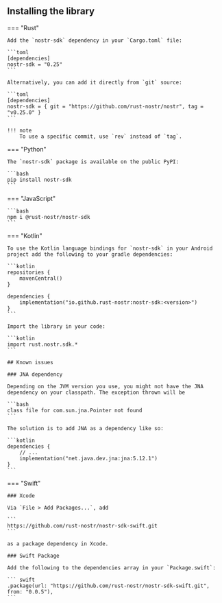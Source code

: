 ## Installing the library

=== "Rust"

    Add the `nostr-sdk` dependency in your `Cargo.toml` file:

    ```toml
    [dependencies]
    nostr-sdk = "0.25"
    ```

    Alternatively, you can add it directly from `git` source:

    ```toml
    [dependencies]
    nostr-sdk = { git = "https://github.com/rust-nostr/nostr", tag = "v0.25.0" }
    ```

    !!! note
        To use a specific commit, use `rev` instead of `tag`.

=== "Python"

    The `nostr-sdk` package is available on the public PyPI:

    ```bash
    pip install nostr-sdk 
    ```

=== "JavaScript"

    ```bash
    npm i @rust-nostr/nostr-sdk
    ```

=== "Kotlin"

    To use the Kotlin language bindings for `nostr-sdk` in your Android project add the following to your gradle dependencies:

    ```kotlin
    repositories {
        mavenCentral()
    }

    dependencies { 
        implementation("io.github.rust-nostr:nostr-sdk:<version>")
    }
    ```

    Import the library in your code:

    ```kotlin
    import rust.nostr.sdk.*
    ```

    ## Known issues

    ### JNA dependency

    Depending on the JVM version you use, you might not have the JNA dependency on your classpath. The exception thrown will be

    ```bash
    class file for com.sun.jna.Pointer not found
    ```

    The solution is to add JNA as a dependency like so:

    ```kotlin
    dependencies {
        // ...
        implementation("net.java.dev.jna:jna:5.12.1")
    }
    ```

=== "Swift"

    ### Xcode

    Via `File > Add Packages...`, add

    ```
    https://github.com/rust-nostr/nostr-sdk-swift.git
    ```

    as a package dependency in Xcode.

    ### Swift Package

    Add the following to the dependencies array in your `Package.swift`:

    ``` swift
    .package(url: "https://github.com/rust-nostr/nostr-sdk-swift.git", from: "0.0.5"),
    ```